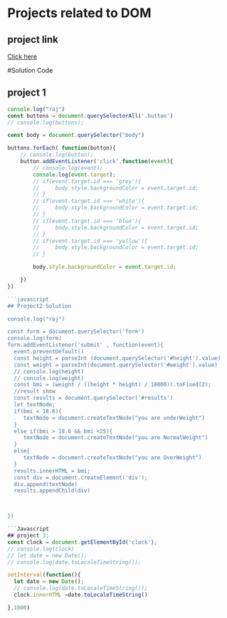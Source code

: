 # Projects related to DOM

## project link
[Click here](https://stackblitz.com/edit/dom-project-chaiaurcode?file=index.html)


#Solution Code

## project 1

```javascript
console.log("raj")
const buttons = document.querySelectorAll('.button')
// console.log(buttons);

const body = document.querySelector("body")

buttons.forEach( function(button){
    // console.log(button);
    button.addEventListener('click',function(event){
        // console.log(event);
        console.log(event.target);
        // if(event.target.id === 'grey'){
        //     body.style.backgroundColor = event.target.id;
        // }
        // if(event.target.id === 'white'){
        //     body.style.backgroundColor = event.target.id;
        // }
        // if(event.target.id === 'blue'){
        //     body.style.backgroundColor = event.target.id;
        // }
        // if(event.target.id === 'yellow'){
        //     body.style.backgroundColor = event.target.id;
        // }

        body.style.backgroundColor = event.target.id;

    })
})

```javascript
## Project2 Solution

console.log("raj")

const form = document.querySelector('form')
console.log(form)
form.addEventListener('submit' , function(event){
  event.preventDefault()
  const height = parseInt (document.querySelector('#height').value)
  const weight = parseInt(document.querySelector('#weight').value)
  // console.log(height)
  // console.log(weight)
  const bmi = (weight / ((height * height) / 10000)).toFixed(2);
  //result show
  const results = document.querySelector('#results')
  let textNode;
  if(bmi < 18.6){
     textNode = document.createTextNode("you are underWeight")
  }
  else if(bmi > 18.6 && bmi <25){
     textNode = document.createTextNode("you are NormalWeight")
  }
  else{
     textNode = document.createTextNode("you are OverWeight")
  }
  results.innerHTML = bmi;
  const div = document.createElement('div');
  div.append(textNode)
  results.appendChild(div)



})

```Javascript
## project 3:
const clock = document.getElementById('clock');
// console.log(clock)
// let date = new Date();
// console.log(date.toLocaleTimeString());

setInterval(function(){
  let date = new Date();
  // console.log(date.toLocaleTimeString());
  clock.innerHTML =date.toLocaleTimeString()

},1000)

```
